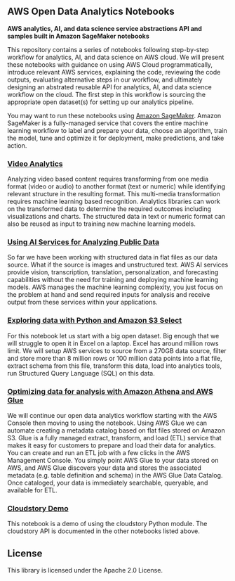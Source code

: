 ## AWS Open Data Analytics Notebooks

**AWS analytics, AI, and data science service abstractions API and samples built in Amazon SageMaker notebooks**

This repository contains a series of notebooks following step-by-step workflow for analytics, AI, and data science on AWS cloud. We will present these notebooks with guidance on using AWS Cloud programmatically, introduce relevant AWS services, explaining the code, reviewing the code outputs, evaluating alternative steps in our workflow, and ultimately designing an abstrated reusable API for analytics, AI, and data science workflow on the cloud. The first step in this workflow is sourcing the appropriate open dataset(s) for setting up our analytics pipeline.

You may want to run these notebooks using [Amazon SageMaker](https://aws.amazon.com/sagemaker/). Amazon SageMaker is a fully-managed service that covers the entire machine learning workflow to label and prepare your data, choose an algorithm, train the model, tune and optimize it for deployment, make predictions, and take action.

### [Video Analytics](https://github.com/aws-samples/aws-open-data-analytics-notebooks/tree/master/video-analytics/)
Analyzing video based content requires transforming from one media format (video or audio) to another format (text or numeric) while identifying relevant structure in the resulting format. This multi-media transformation requires machine learning based recognition. Analytics libraries can work on the transformed data to determine the required outcomes including visualizations and charts. The structured data in text or numeric format can also be reused as input to training new machine learning models.

### [Using AI Services for Analyzing Public Data](https://github.com/aws-samples/aws-open-data-analytics-notebooks/tree/master/ai-services/)

So far we have been working with structured data in flat files as our data source. What if the source is images and unstructured text. AWS AI services provide vision, transcription, translation, personalization, and forecasting capabilities without the need for training and deploying machine learning models. AWS manages the machine learning complexity, you just focus on the problem at hand and send required inputs for analysis and receive output from these services within your applications.

### [Exploring data with Python and Amazon S3 Select](https://github.com/aws-samples/aws-open-data-analytics-notebooks/tree/master/exploring-data/)

For this notebook let us start with a big open dataset. Big enough that we will struggle to open it in Excel on a laptop. Excel has around million rows limit. We will setup AWS services to source from a 270GB data source, filter and store more than 8 million rows or 100 million data points into a flat file, extract schema from this file, transform this data, load into analytics tools, run Structured Query Language (SQL) on this data.

### [Optimizing data for analysis with Amazon Athena and AWS Glue](https://github.com/aws-samples/aws-open-data-analytics-notebooks/tree/master/optimizing-data/)

We will continue our open data analytics workflow starting with the AWS Console then moving to using the notebook. Using AWS Glue we can automate creating a metadata catalog based on flat files stored on Amazon S3. Glue is a fully managed extract, transform, and load (ETL) service that makes it easy for customers to prepare and load their data for analytics. You can create and run an ETL job with a few clicks in the AWS Management Console. You simply point AWS Glue to your data stored on AWS, and AWS Glue discovers your data and stores the associated metadata (e.g. table definition and schema) in the AWS Glue Data Catalog. Once cataloged, your data is immediately searchable, queryable, and available for ETL.

### [Cloudstory Demo](https://github.com/aws-samples/aws-open-data-analytics-notebooks/tree/master/cloudstory-demo/)

This notebook is a demo of using the cloudstory Python module. The cloudstory API is documented in the other notebooks listed above.

## License

This library is licensed under the Apache 2.0 License. 
